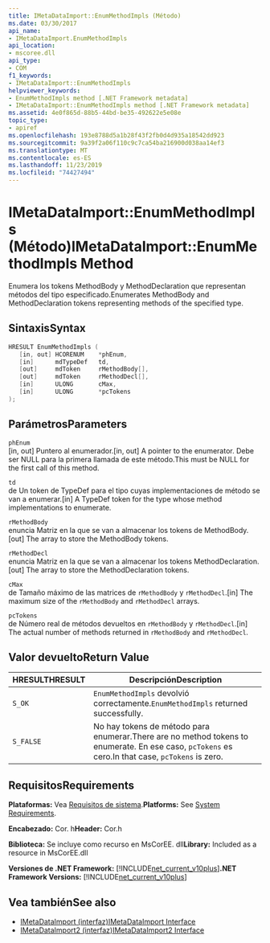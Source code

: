 ```yaml
---
title: IMetaDataImport::EnumMethodImpls (Método)
ms.date: 03/30/2017
api_name:
- IMetaDataImport.EnumMethodImpls
api_location:
- mscoree.dll
api_type:
- COM
f1_keywords:
- IMetaDataImport::EnumMethodImpls
helpviewer_keywords:
- EnumMethodImpls method [.NET Framework metadata]
- IMetaDataImport::EnumMethodImpls method [.NET Framework metadata]
ms.assetid: 4e0f865d-88b5-44bd-be35-492622e5e08e
topic_type:
- apiref
ms.openlocfilehash: 193e8788d5a1b28f43f2fb0d4d935a18542dd923
ms.sourcegitcommit: 9a39f2a06f110c9c7ca54ba216900d038aa14ef3
ms.translationtype: MT
ms.contentlocale: es-ES
ms.lasthandoff: 11/23/2019
ms.locfileid: "74427494"
---
```

# <a name="imetadataimportenummethodimpls-method"></a><span data-ttu-id="18cb0-102">IMetaDataImport::EnumMethodImpls (Método)</span><span class="sxs-lookup"><span data-stu-id="18cb0-102">IMetaDataImport::EnumMethodImpls Method</span></span>
<span data-ttu-id="18cb0-103">Enumera los tokens MethodBody y MethodDeclaration que representan métodos del tipo especificado.</span><span class="sxs-lookup"><span data-stu-id="18cb0-103">Enumerates MethodBody and MethodDeclaration tokens representing methods of the specified type.</span></span>  
  
## <a name="syntax"></a><span data-ttu-id="18cb0-104">Sintaxis</span><span class="sxs-lookup"><span data-stu-id="18cb0-104">Syntax</span></span>  
  
```cpp  
HRESULT EnumMethodImpls (  
   [in, out] HCORENUM    *phEnum,   
   [in]      mdTypeDef   td,   
   [out]     mdToken     rMethodBody[],   
   [out]     mdToken     rMethodDecl[],   
   [in]      ULONG       cMax,   
   [in]      ULONG       *pcTokens  
);  
```  
  
## <a name="parameters"></a><span data-ttu-id="18cb0-105">Parámetros</span><span class="sxs-lookup"><span data-stu-id="18cb0-105">Parameters</span></span>  
 `phEnum`  
 <span data-ttu-id="18cb0-106">[in, out] Puntero al enumerador.</span><span class="sxs-lookup"><span data-stu-id="18cb0-106">[in, out] A pointer to the enumerator.</span></span> <span data-ttu-id="18cb0-107">Debe ser NULL para la primera llamada de este método.</span><span class="sxs-lookup"><span data-stu-id="18cb0-107">This must be NULL for the first call of this method.</span></span>  
  
 `td`  
 <span data-ttu-id="18cb0-108">de Un token de TypeDef para el tipo cuyas implementaciones de método se van a enumerar.</span><span class="sxs-lookup"><span data-stu-id="18cb0-108">[in] A TypeDef token for the type whose method implementations to enumerate.</span></span>  
  
 `rMethodBody`  
 <span data-ttu-id="18cb0-109">enuncia Matriz en la que se van a almacenar los tokens de MethodBody.</span><span class="sxs-lookup"><span data-stu-id="18cb0-109">[out] The array to store the MethodBody tokens.</span></span>  
  
 `rMethodDecl`  
 <span data-ttu-id="18cb0-110">enuncia Matriz en la que se van a almacenar los tokens MethodDeclaration.</span><span class="sxs-lookup"><span data-stu-id="18cb0-110">[out] The array to store the MethodDeclaration tokens.</span></span>  
  
 `cMax`  
 <span data-ttu-id="18cb0-111">de Tamaño máximo de las matrices de `rMethodBody` y `rMethodDecl`.</span><span class="sxs-lookup"><span data-stu-id="18cb0-111">[in] The maximum size of the `rMethodBody` and `rMethodDecl` arrays.</span></span>  
  
 `pcTokens`  
 <span data-ttu-id="18cb0-112">de Número real de métodos devueltos en `rMethodBody` y `rMethodDecl`.</span><span class="sxs-lookup"><span data-stu-id="18cb0-112">[in] The actual number of methods returned in `rMethodBody` and `rMethodDecl`.</span></span>  
  
## <a name="return-value"></a><span data-ttu-id="18cb0-113">Valor devuelto</span><span class="sxs-lookup"><span data-stu-id="18cb0-113">Return Value</span></span>  
  
|<span data-ttu-id="18cb0-114">HRESULT</span><span class="sxs-lookup"><span data-stu-id="18cb0-114">HRESULT</span></span>|<span data-ttu-id="18cb0-115">Descripción</span><span class="sxs-lookup"><span data-stu-id="18cb0-115">Description</span></span>|  
|-------------|-----------------|  
|`S_OK`|<span data-ttu-id="18cb0-116">`EnumMethodImpls` devolvió correctamente.</span><span class="sxs-lookup"><span data-stu-id="18cb0-116">`EnumMethodImpls` returned successfully.</span></span>|  
|`S_FALSE`|<span data-ttu-id="18cb0-117">No hay tokens de método para enumerar.</span><span class="sxs-lookup"><span data-stu-id="18cb0-117">There are no method tokens to enumerate.</span></span> <span data-ttu-id="18cb0-118">En ese caso, `pcTokens` es cero.</span><span class="sxs-lookup"><span data-stu-id="18cb0-118">In that case, `pcTokens` is zero.</span></span>|  
  
## <a name="requirements"></a><span data-ttu-id="18cb0-119">Requisitos</span><span class="sxs-lookup"><span data-stu-id="18cb0-119">Requirements</span></span>  
 <span data-ttu-id="18cb0-120">**Plataformas:** Vea [Requisitos de sistema](../../../../docs/framework/get-started/system-requirements.md).</span><span class="sxs-lookup"><span data-stu-id="18cb0-120">**Platforms:** See [System Requirements](../../../../docs/framework/get-started/system-requirements.md).</span></span>  
  
 <span data-ttu-id="18cb0-121">**Encabezado:** Cor. h</span><span class="sxs-lookup"><span data-stu-id="18cb0-121">**Header:** Cor.h</span></span>  
  
 <span data-ttu-id="18cb0-122">**Biblioteca:** Se incluye como recurso en MsCorEE. dll</span><span class="sxs-lookup"><span data-stu-id="18cb0-122">**Library:** Included as a resource in MsCorEE.dll</span></span>  
  
 <span data-ttu-id="18cb0-123">**Versiones de .NET Framework:** [!INCLUDE[net_current_v10plus](../../../../includes/net-current-v10plus-md.md)]</span><span class="sxs-lookup"><span data-stu-id="18cb0-123">**.NET Framework Versions:** [!INCLUDE[net_current_v10plus](../../../../includes/net-current-v10plus-md.md)]</span></span>  
  
## <a name="see-also"></a><span data-ttu-id="18cb0-124">Vea también</span><span class="sxs-lookup"><span data-stu-id="18cb0-124">See also</span></span>

- [<span data-ttu-id="18cb0-125">IMetaDataImport (interfaz)</span><span class="sxs-lookup"><span data-stu-id="18cb0-125">IMetaDataImport Interface</span></span>](../../../../docs/framework/unmanaged-api/metadata/imetadataimport-interface.md)
- [<span data-ttu-id="18cb0-126">IMetaDataImport2 (interfaz)</span><span class="sxs-lookup"><span data-stu-id="18cb0-126">IMetaDataImport2 Interface</span></span>](../../../../docs/framework/unmanaged-api/metadata/imetadataimport2-interface.md)
